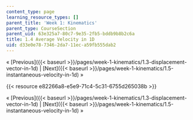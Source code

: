 ```yaml
---
content_type: page
learning_resource_types: []
parent_title: 'Week 1: Kinematics'
parent_type: CourseSection
parent_uid: 63e325a7-80c7-9e35-2fb5-bddb9b8b2c6a
title: 1.4 Average Velocity in 1D
uid: d33e0e78-7346-2da7-11ec-a59fb555dab2
---
```


« [Previous]({{< baseurl >}}/pages/week-1-kinematics/1.3-displacement-vector-in-1d) | [Next]({{< baseurl >}}/pages/week-1-kinematics/1.5-instantaneous-velocity-in-1d) »

{{< resource e82266a8-e5e9-71c4-5c31-6755d265038b >}}

« [Previous]({{< baseurl >}}/pages/week-1-kinematics/1.3-displacement-vector-in-1d) | [Next]({{< baseurl >}}/pages/week-1-kinematics/1.5-instantaneous-velocity-in-1d) »